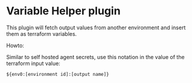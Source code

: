 # Variable Helper plugin

This plugin will fetch output values from another environment and insert them as terraform variables.


Howto:

Similar to self hosted agent secrets, use this notation in the value of the terraform input value:

`${env0:[environment id]:[output name]}`

